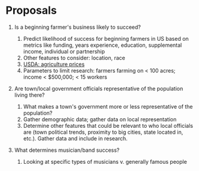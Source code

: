 # Proposals

1. Is a beginning farmer's business likely to succeed?
    1. Predict likelihood of success for beginning farmers in US based on metrics like funding, years experience, education, supplemental income, individual or partnership
    2. Other features to consider: location, race
    3. [USDA: agriculture prices](https://usda.library.cornell.edu/concern/publications/c821gj76b?locale=en)
    4. Parameters to limit research: farmers farming on < 100 acres; income < $500,000; < 15 workers

2. Are town/local government officials representative of the population living there?
    1. What makes a town's government more or less representative of the population?
    2. Gather demographic data; gather data on local representation
    3. Determine other features that could be relevant to who local officials are (town political trends, proximity to big cities, state located in, etc.). Gather data and include in research. 

3. What determines musician/band success?
    1. Looking at specific types of musicians v. generally famous people
